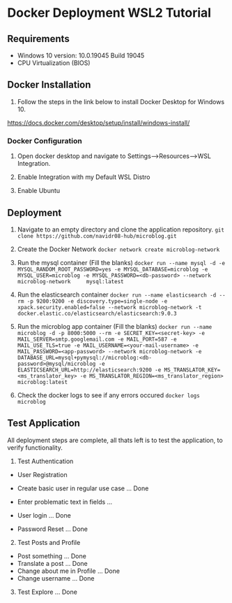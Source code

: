 # Docker Deployment WSL2 Tutorial

## Requirements
- Windows 10 version: 10.0.19045 Build 19045
- CPU Virtualization (BIOS)

## Docker Installation
1. Follow the steps in the link below to install Docker Desktop for Windows 10.

https://docs.docker.com/desktop/setup/install/windows-install/

### Docker Configuration
1. Open docker desktop and navigate to Settings-->Resources-->WSL Integration.

2. Enable Integration with my Default WSL Distro

3. Enable Ubuntu

## Deployment

1. Navigate to an empty directory and clone the application repository.
`git clone https://github.com/navidr08-hub/microblog.git`

2. Create the Docker Network
`docker network create microblog-network`

3. Run the mysql container (Fill the blanks)
`docker run --name mysql -d -e MYSQL_RANDOM_ROOT_PASSWORD=yes -e MYSQL_DATABASE=microblog -e MYSQL_USER=microblog -e MYSQL_PASSWORD=<db-password> --network microblog-network     mysql:latest`

4. Run the elasticsearch container
`docker run --name elasticsearch -d --rm -p 9200:9200 -e discovery.type=single-node -e xpack.security.enabled=false --network microblog-network -t docker.elastic.co/elasticsearch/elasticsearch:9.0.3`

5. Run the microblog app container (Fill the blanks)
`docker run --name microblog -d -p 8000:5000 --rm -e SECRET_KEY=<secret-key> -e MAIL_SERVER=smtp.googlemail.com -e MAIL_PORT=587 -e MAIL_USE_TLS=true -e MAIL_USERNAME=<your-mail-username> -e MAIL_PASSWORD=<app-password> --network microblog-network -e DATABASE_URL=mysql+pymysql://microblog:<db-password>@mysql/microblog -e ELASTICSEARCH_URL=http://elasticsearch:9200 -e MS_TRANSLATOR_KEY=<ms_translator_key> -e MS_TRANSLATOR_REGION=<ms_translator_region> microblog:latest`

6. Check the docker logs to see if any errors occured
`docker logs microblog`

## Test Application
All deployment steps are complete, all thats left is to test the application, to verify functionality.

1. Test Authentication
- User Registration
 - Create basic user in regular use case ... Done
 - Enter problematic text in fields ... 

- User login ... Done

- Password Reset ... Done

2. Test Posts and Profile
- Post something ... Done
- Translate a post ... Done
- Change about me in Profile ... Done
- Change username ... Done

3. Test Explore ... Done